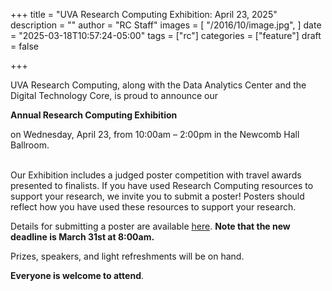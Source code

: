 +++
title = "UVA Research Computing Exhibition: April 23, 2025"
description = ""
author = "RC Staff"
images = [
  "/2016/10/image.jpg",
]
date = "2025-03-18T10:57:24-05:00"
tags = ["rc"]
categories = ["feature"]
draft = false

+++

<img class="card-img-top" src="/images/RC_posters_image.png" alt="" style="float: right;">


UVA Research Computing, along with the Data Analytics Center and the Digital Technology Core, is proud to announce our 

<strong>Annual Research Computing Exhibition</strong> 

on Wednesday, April 23, from 10:00am – 2:00pm in the Newcomb Hall Ballroom.


<br>
Our Exhibition includes a judged poster competition with travel awards presented to finalists. If you have used Research Computing resources to support your research, we invite you to submit a poster! Posters should reflect how you have used these resources to support your research.

Details for submitting a poster are available [here](https://rc.virginia.edu/2025/03/rc-exhibition-call-for-posters-march-28-2025/).  <strong>Note that the new deadline is March 31st at 8:00am.</strong>

Prizes, speakers, and light refreshments will be on hand. 

<strong>Everyone is welcome to attend</strong>. 

